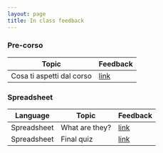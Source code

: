 ```yaml
---
layout: page
title: In class feedback
---
```


### Pre-corso

| Topic | Feedback |
|---|---|
| Cosa ti aspetti dal corso | [link](https://docs.google.com/forms/d/e/1FAIpQLSdRif1cE4CxPlRyeOEdCTus2HX2pR0nObTWFho6CWAtrFKw_g/viewform?usp=sf_link)|

### Spreadsheet

| Language | Topic | Feedback |
|---|---|---|
| Spreadsheet | What are they? | [link](https://docs.google.com/forms/d/e/1FAIpQLSdn72kwpJhvaQfhF3bf3vhUb8v7x0iQvHtoDIH85Wt2RmhuKQ/viewform?usp=sf_link)|
| Spreadsheet | Final quiz | [link](https://forms.gle/ddFidZtCETWGtXfDA)
